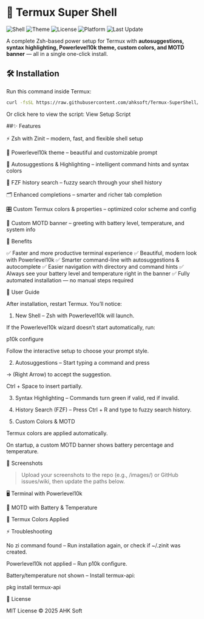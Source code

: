
# 🚀 Termux Super Shell

![Shell](https://img.shields.io/badge/Shell-Zsh-blue?logo=gnu-bash&logoColor=white)
![Theme](https://img.shields.io/badge/Theme-Powerlevel10k-purple?logo=starship&logoColor=white)
![License](https://img.shields.io/badge/License-MIT-green)
![Platform](https://img.shields.io/badge/Platform-Termux-orange?logo=android&logoColor=white)
![Last Update](https://img.shields.io/github/last-commit/ahksoft/ahk-termux-desktop?label=Last%20Update)

A complete Zsh-based power setup for Termux with **autosuggestions, syntax highlighting, Powerlevel10k theme, custom colors, and MOTD banner** — all in a single one-click install.


## 🛠️ Installation

Run this command inside Termux:

```bash
curl -fsSL https://raw.githubusercontent.com/ahksoft/Termux-SuperShell/code/setup-super-shell.sh | bash
```

Or click here to view the script:
View Setup Script


##✨ Features

⚡ Zsh with Zinit – modern, fast, and flexible shell setup

🎨 Powerlevel10k theme – beautiful and customizable prompt

🔮 Autosuggestions & Highlighting – intelligent command hints and syntax colors

🧭 FZF history search – fuzzy search through your shell history

🗂️ Enhanced completions – smarter and richer tab completion

🎛️ Custom Termux colors & properties – optimized color scheme and config

📢 Custom MOTD banner – greeting with battery level, temperature, and system info




🌟 Benefits

✅ Faster and more productive terminal experience
✅ Beautiful, modern look with Powerlevel10k
✅ Smarter command-line with autosuggestions & autocomplete
✅ Easier navigation with directory and command hints
✅ Always see your battery level and temperature right in the banner
✅ Fully automated installation — no manual steps required



📖 User Guide

After installation, restart Termux. You’ll notice:

1. New Shell – Zsh with Powerlevel10k will launch.

If the Powerlevel10k wizard doesn’t start automatically, run:

p10k configure

Follow the interactive setup to choose your prompt style.



2. Autosuggestions – Start typing a command and press

→ (Right Arrow) to accept the suggestion.

Ctrl + Space to insert partially.



3. Syntax Highlighting – Commands turn green if valid, red if invalid.


4. History Search (FZF) – Press Ctrl + R and type to fuzzy search history.


5. Custom Colors & MOTD

Termux colors are applied automatically.

On startup, a custom MOTD banner shows battery percentage and temperature.






📸 Screenshots

> Upload your screenshots to the repo (e.g., /images/) or GitHub issues/wiki, then update the paths below.



🖥️ Terminal with Powerlevel10k



🔋 MOTD with Battery & Temperature



🎨 Termux Colors Applied





⚡ Troubleshooting

No zi command found – Run installation again, or check if ~/.zinit was created.

Powerlevel10k not applied – Run p10k configure.

Battery/temperature not shown – Install termux-api:

pkg install termux-api




📜 License

MIT License © 2025 AHK Soft

